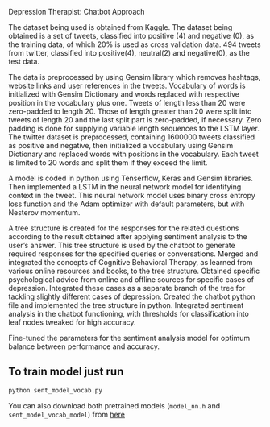Depression Therapist: Chatbot Approach


The dataset being used is obtained from Kaggle. The dataset being obtained is a set of
tweets, classified into positive (4) and negative (0), as the training data, of which 20% is
used as cross validation data. 494 tweets from twitter, classified into positive(4), neutral(2)
and negative(0), as the test data.

The data is preprocessed by using Gensim library which removes hashtags, website links
and user references in the tweets. Vocabulary of words is initialized with Gensim
Dictionary and words replaced with respective position in the vocabulary plus one.
Tweets of length less than 20 were zero-padded to length 20. Those of length greater than
20 were split into tweets of length 20 and the last split part is zero-padded, if necessary.
Zero padding is done for supplying variable length sequences to the LSTM layer.
The twitter dataset is preprocessed, containing 1600000 tweets classified as positive and
negative, then initialized a vocabulary using Gensim Dictionary and replaced words with
positions in the vocabulary. Each tweet is limited to 20 words and split them if they exceed
the limit.

A model is coded in python using Tenserflow, Keras and Gensim libraries. Then
implemented a LSTM in the neural network model for identifying context in the tweet.
This neural network model uses binary cross entropy loss function and the Adam optimizer
with default parameters, but with Nesterov momentum.

A tree structure is created for the responses for the related questions according to the result
obtained after applying sentiment analysis to the user’s answer. This tree structure is used
by the chatbot to generate required responses for the specified queries or conversations.
Merged and integrated the concepts of Cognitive Behavioral Therapy, as learned from
various online resources and books, to the tree structure. Obtained specific psychological
advice from online and offline sources for specific cases of depression. Integrated these
cases as a separate branch of the tree for tackling slightly different cases of depression.
Created the chatbot python file and implemented the tree structure in python. Integrated
sentiment analysis in the chatbot functioning, with thresholds for classification into leaf
nodes tweaked for high accuracy.

Fine-tuned the parameters for the sentiment analysis model for optimum balance between
performance and accuracy.

## To train model just run

```Python
python sent_model_vocab.py
```
You can also download both pretrained models (`model_nn.h` and `sent_model_vocab_model`) from [here](https://drive.google.com/file/d/1wa9CuGO3y4I-SGDDUfw-qbj2zoGBmfwn/view?usp=sharing)

